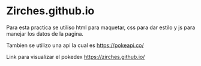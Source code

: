 # Zirches.github.io
Para esta practica se utiliso html para maquetar, css para dar estilo y js para manejar los datos de la pagina.

Tambien se utilizo una api la cual es https://pokeapi.co/

Link para visualizar el pokedex https://zirches.github.io/
